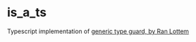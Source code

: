 # is_a_ts
Typescript implementation of [generic type guard, by Ran Lottem](https://dev.to/krumpet/generic-type-guard-in-typescript-258l)
